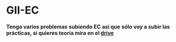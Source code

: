 # GII-EC
**Tengo varios problemas subiendo EC asi que sólo voy a subir las prácticas, si quieres teoría mira en el [drive](https://drive.google.com/drive/folders/1Zk_47cOrywLsJNiVvQrr0kcR7IUnXzsB?usp=sharing)**
